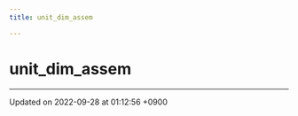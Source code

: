 ```yaml
---
title: unit_dim_assem

---
```


# unit_dim_assem








-------------------------------

Updated on 2022-09-28 at 01:12:56 +0900